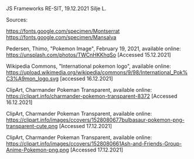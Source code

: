JS Frameworks RE-SIT, 19.12.2021
Silje L.

Sources:

https://fonts.google.com/specimen/Montserrat
https://fonts.google.com/specimen/Mansalva

Pedersen, Thimo, "Pokemon Image", February 19, 2021, available online:
https://unsplash.com/photos/TWCnHKKhqSo [Accessed 15.12.2021]

Wikipedia Commons, "International pokemon logo", available online:
https://upload.wikimedia.org/wikipedia/commons/9/98/International_Pok%C3%A9mon_logo.svg [accessed 16.12.2021]

ClipArt, Charmander Pokeman Transparent, available online:
https://clipart.info/charmander-pokemon-transparent-8372 [Accessed 16.12.2021]

ClipArt, Charmander Pokeman Transparent, available online:
https://clipart.info/images/ccovers/1528080677bulbasaur-pokemon-png-transparent-cute.png [Accessed 17.12.2021]

ClipArt, Charmander Pokeman Transparent, available online:
https://clipart.info/images/ccovers/1528080661Ash-and-Friends-Group-Anime-Pokemon-png.png [Accessed 17.12.2021]
